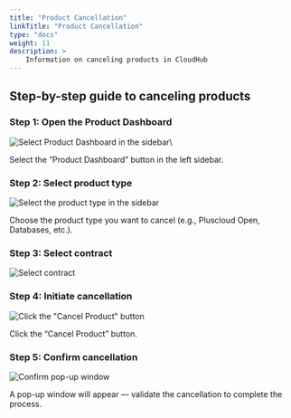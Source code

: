 ```yaml
---
title: "Product Cancellation"
linkTitle: "Product Cancellation"
type: "docs"
weight: 11
description: >
    Information on canceling products in CloudHub
---
```



## Step-by-step guide to canceling products

### Step 1: Open the Product Dashboard

![Select Product Dashboard in the sidebar](../img/canceling-products/cancel1.png)\

Select the “Product Dashboard” button in the left sidebar.

### Step 2: Select product type

![Select the product type in the sidebar](../img/canceling-products/cancel2.png)

Choose the product type you want to cancel (e.g., Pluscloud Open, Databases, etc.).

### Step 3: Select contract

![Select contract](../img/canceling-products/cancel3.png)

### Step 4: Initiate cancellation

![Click the "Cancel Product" button](../img/canceling-products/cancel4.png)

Click the “Cancel Product” button.

### Step 5: Confirm cancellation

![Confirm pop-up window](../img/canceling-products/cancel5.png)

A pop-up window will appear — validate the cancellation to complete the process.